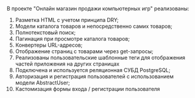 В проекте "Онлайн магазин продажи компьютерных игр" реализованы:
1. Разметка HTML с учетом принципа DRY;
2. Модели каталога товаров и непосредственно самих товаров;
3. Полнотекстовый поиск;
4. Пагинация при просмотре каталога товаров;
5. Конвертеры URL-адресов;
6. Отображение страниц с товарами через get-запросы;
7. Реализованы пользовательские шаблонные теги для отображения частей приложения на других страницах
8. Подключена и используется реляционная СУБД PostgreSQL;
9. Авторизация и регистрация пользователей с использованием модели AbstractUser;
10. Кастомизация формы входа / регистрации пользователя
